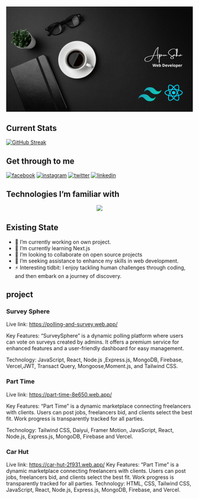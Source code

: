 
![Screenshot of a comment on a GitHub issue showing an image, added in the Markdown, of an Octocat smiling and raising a tentacle.](https://github.com/iamapusaha/iamapusaha/blob/main/assets/Apu_Saha.png?raw=true)

## Current Stats
[![GitHub Streak](https://github-readme-streak-stats.herokuapp.com?user=iamapusaha&theme=dark&hide_border=true&card_width=1000)](https://git.io/streak-stats)

## Get through to me
<!-- display the social media buttons in your README -->

[![facebook](https://github.com/shikhar1020jais1/Git-Social/blob/master/Icons/Facebook.png (Facebook))][1]
[![instagram](https://github.com/shikhar1020jais1/Git-Social/blob/master/Icons/Instagram.png (Instagram))][2]
[![twitter](https://github.com/shikhar1020jais1/Git-Social/blob/master/Icons/Twitter.png (Twitter))][3]
[![linkedin](https://github.com/shikhar1020jais1/Git-Social/blob/master/Icons/LinkedIn.png (LinkedIn))][4]

<!-- To Link your profile to the media buttons -->

[1]: https://www.facebook.com/apusahainfo
[2]: https://www.instagram.com/apusaha_unofficial/
[3]: https://twitter.com/iamapusaha
[4]: https://www.linkedin.com/in/apusaha/

## Technologies I’m familiar with
<p align="center">
  <a href="https://skillicons.dev">
    <img src="https://skillicons.dev/icons?i=html,css,bootstrap,tailwind,js,react,vite,nodejs,express,mongodb,firebase,vercel" />
  </a>
</p>

## Existing State
- 🔭 I’m currently working on own project.
- 🌱 I’m currently learning Next.js
- 👯 I’m looking to collaborate on open source projects
- 🤔 I’m seeking assistance to enhance my skills in web development. 
- ⚡ Interesting tidbit: I enjoy tackling human challenges through coding, and then embark on a journey of discovery.

## project

### Survey Sphere
Live link: https://polling-and-survey.web.app/

Key Features: “SurveySphere” is a dynamic polling platform where users can vote on
surveys created by admins. It offers a premium service for enhanced features and a
user-friendly dashboard for easy management.

Technology: JavaScript, React, Node.js ,Express.js, MongoDB, Firebase, Vercel,JWT, Transact
Query, Mongoose,Moment.js, and Tailwind CSS.

### Part Time
Live link: https://part-time-8e650.web.app/

Key Features: “Part Time” is a dynamic marketplace connecting freelancers with clients.
Users can post jobs, freelancers bid, and clients select the best fit. Work progress is
transparently tracked for all parties.

Technology: Tailwind CSS, Daiyui, Framer Motion, JavaScript, React, Node.js, Express.js,
MongoDB, Firebase and Vercel.

### Car Hut
Live link: https://car-hut-2f931.web.app/
Key Features: “Part Time” is a dynamic marketplace connecting freelancers with clients.
Users can post jobs, freelancers bid, and clients select the best fit. Work progress is
transparently tracked for all parties.
Technology: HTML, CSS, Tailwind CSS, JavaScript, React, Node.js, Express.js, MongoDB,
Firebase, and Vercel.

